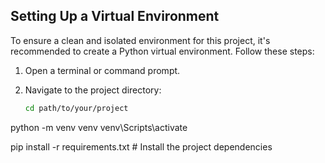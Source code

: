 ## Setting Up a Virtual Environment

To ensure a clean and isolated environment for this project, it's recommended to create a Python virtual environment. Follow these steps:

1. Open a terminal or command prompt.

2. Navigate to the project directory:
   ```bash
   cd path/to/your/project

python -m venv venv
venv\Scripts\activate

pip install -r requirements.txt  # Install the project dependencies
